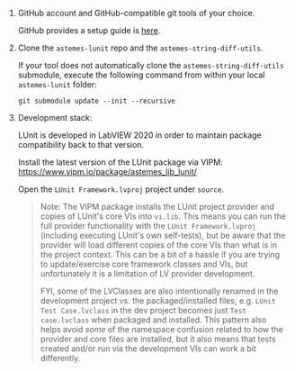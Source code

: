 1.  GitHub account and GitHub-compatible git tools of your choice.

    GitHub provides a setup guide is [here](https://docs.github.com/en/get-started/git-basics/set-up-git).

2. Clone the `astemes-lunit` repo and the `astemes-string-diff-utils`.

    If your tool does not automatically clone the `astemes-string-diff-utils` submodule, execute the following command from within your local `astemes-lunit` folder:
    ```shell
    git submodule update --init --recursive
    ```

3.  Development stack:

    LUnit is developed in LabVIEW 2020 in order to maintain package compatibility back to that version.
    
    Install the latest version of the LUnit package via VIPM: https://www.vipm.io/package/astemes_lib_lunit/

    Open the `LUnit Framework.lvproj` project under `source`.
    
    > Note: The VIPM package installs the LUnit project provider and copies of LUnit's core VIs into `vi.lib`. This means you can run the full provider functionality with the `LUnit Framework.lvproj` (including executing LUnit's own self-tests), but be aware that the provider will load different copies of the core VIs than what is in the project context. This can be a bit of a hassle if you are trying to update/exercise core framework classes and VIs, but unfortunately it is a limitation of LV provider development.
    >
    > FYI, some of the LVClasses are also intentionally renamed in the development project vs. the packaged/installed files; e.g. `LUnit Test Case.lvclass` in the dev project becomes just `Test case.lvclass` when packaged and installed. This pattern also helps avoid *some* of the namespace confusion related to how the provider and core files are installed, but it also means that tests created and/or run via the development VIs can work a bit differently.